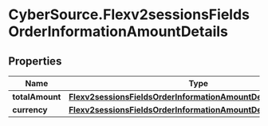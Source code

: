 # CyberSource.Flexv2sessionsFieldsOrderInformationAmountDetails

## Properties
Name | Type | Description | Notes
------------ | ------------- | ------------- | -------------
**totalAmount** | [**Flexv2sessionsFieldsOrderInformationAmountDetailsTotalAmount**](Flexv2sessionsFieldsOrderInformationAmountDetailsTotalAmount.md) |  | [optional] 
**currency** | [**Flexv2sessionsFieldsOrderInformationAmountDetailsTotalAmount**](Flexv2sessionsFieldsOrderInformationAmountDetailsTotalAmount.md) |  | [optional] 


